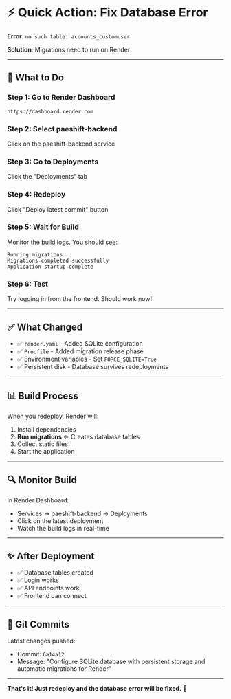 # ⚡ Quick Action: Fix Database Error

**Error**: `no such table: accounts_customuser`

**Solution**: Migrations need to run on Render

---

## 🚀 What to Do

### **Step 1: Go to Render Dashboard**

```
https://dashboard.render.com
```

### **Step 2: Select paeshift-backend**

Click on the paeshift-backend service

### **Step 3: Go to Deployments**

Click the "Deployments" tab

### **Step 4: Redeploy**

Click "Deploy latest commit" button

### **Step 5: Wait for Build**

Monitor the build logs. You should see:
```
Running migrations...
Migrations completed successfully
Application startup complete
```

### **Step 6: Test**

Try logging in from the frontend. Should work now!

---

## ✅ What Changed

- ✅ `render.yaml` - Added SQLite configuration
- ✅ `Procfile` - Added migration release phase
- ✅ Environment variables - Set `FORCE_SQLITE=True`
- ✅ Persistent disk - Database survives redeployments

---

## 📊 Build Process

When you redeploy, Render will:

1. Install dependencies
2. **Run migrations** ← Creates database tables
3. Collect static files
4. Start the application

---

## 🔍 Monitor Build

In Render Dashboard:
- Services → paeshift-backend → Deployments
- Click on the latest deployment
- Watch the build logs in real-time

---

## ✨ After Deployment

- ✅ Database tables created
- ✅ Login works
- ✅ API endpoints work
- ✅ Frontend can connect

---

## 📝 Git Commits

Latest changes pushed:
- Commit: `6a14a12`
- Message: "Configure SQLite database with persistent storage and automatic migrations for Render"

---

**That's it! Just redeploy and the database error will be fixed.** 🎉

